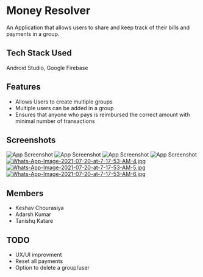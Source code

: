 
# Money Resolver

An Application that allows users to share and keep track of their bills and payments in a group.


## Tech Stack Used

Android Studio, Google Firebase


  
## Features

- Allows Users to create multiple groups
- Multiple users can be added in a group
- Ensures that anyone who pays is reimbursed the correct amount with minimal number of transactions


  
## Screenshots

![App Screenshot](https://i.postimg.cc/xddhTk6Y/Whats-App-Image-2021-07-20-at-7-17-53-AM.jpg)
![App Screenshot](https://i.postimg.cc/mgP7LB7J/Whats-App-Image-2021-07-20-at-7-17-53-AM-1.jpg)
![App Screenshot](https://i.postimg.cc/wTvm2g4M/Whats-App-Image-2021-07-20-at-7-17-53-AM-2.jpg) 
![App Screenshot](https://i.postimg.cc/Dw4bV5TK/Whats-App-Image-2021-07-20-at-7-17-53-AM-3.jpg)
[![Whats-App-Image-2021-07-20-at-7-17-53-AM-4.jpg](https://i.postimg.cc/9fF0mp3M/Whats-App-Image-2021-07-20-at-7-17-53-AM-4.jpg)](https://postimg.cc/Xrm4x9YS)
[![Whats-App-Image-2021-07-20-at-7-17-53-AM-5.jpg](https://i.postimg.cc/Ghxb4yxs/Whats-App-Image-2021-07-20-at-7-17-53-AM-5.jpg)](https://postimg.cc/9r06SzSW)
[![Whats-App-Image-2021-07-20-at-7-17-53-AM-6.jpg](https://i.postimg.cc/d0LFNSP8/Whats-App-Image-2021-07-20-at-7-17-53-AM-6.jpg)](https://postimg.cc/cKyPrhJH)
## Members

- Keshav Chourasiya
- Adarsh Kumar
- Tanishq Katare  
## TODO
- UX/UI improvment
- Reset all payments
- Option to delete a group/user
